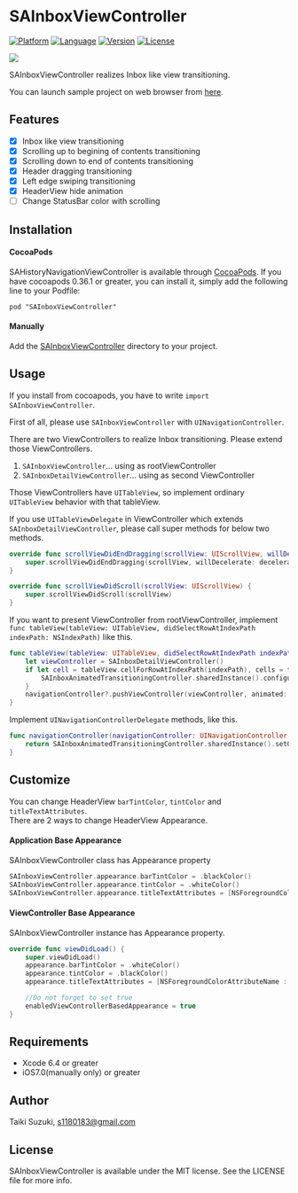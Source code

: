 # SAInboxViewController

[![Platform](http://img.shields.io/badge/platform-ios-blue.svg?style=flat
)](https://developer.apple.com/iphone/index.action)
[![Language](http://img.shields.io/badge/language-swift-brightgreen.svg?style=flat
)](https://developer.apple.com/swift)
[![Version](https://img.shields.io/cocoapods/v/SAInboxViewController.svg?style=flat)](http://cocoapods.org/pods/SAInboxViewController)
[![License](https://img.shields.io/cocoapods/l/SAInboxViewController.svg?style=flat)](http://cocoapods.org/pods/SAInboxViewController)

![](./SampleImage/sample.gif)

SAInboxViewController realizes Inbox like view transitioning.

You can launch sample project on web browser from [here](https://appetize.io/app/gxu9drpm7cqbe60mjqf2nv59t4?device=iphone5s&scale=75&orientation=portrait).

## Features

- [x] Inbox like view transitioning
- [x] Scrolling up to begining of contents transitioning
- [x] Scrolling down to end of contents transitioning
- [x] Header dragging transitioning
- [x] Left edge swiping transitioning
- [x] HeaderView hide animation
- [ ] Change StatusBar color with scrolling

## Installation

#### CocoaPods

SAHistoryNavigationViewController is available through [CocoaPods](http://cocoapods.org). If you have cocoapods 0.36.1 or greater, you can install
it, simply add the following line to your Podfile:

	pod "SAInboxViewController"


#### Manually

Add the [SAInboxViewController](./SAInboxViewController) directory to your project.

## Usage

If you install from cocoapods, you have to write `import SAInboxViewController`.

First of all, please use `SAInboxViewController` with `UINavigationController`.

There are two ViewControllers to realize Inbox transitioning. Please extend those ViewControllers.

1. `SAInboxViewController`... using as rootViewController
2. `SAInboxDetailViewController`... using as second ViewController

Those ViewControllers have `UITableView`, so implement ordinary `UITableView` behavior with that tableView.

If you use `UITableViewDelegate` in ViewController which extends `SAInboxDetailViewController`, please call super methods for below two methods.

```swift
override func scrollViewDidEndDragging(scrollView: UIScrollView, willDecelerate decelerate: Bool) {
    super.scrollViewDidEndDragging(scrollView, willDecelerate: decelerate)
}

override func scrollViewDidScroll(scrollView: UIScrollView) {
	super.scrollViewDidScroll(scrollView)
}
```

If you want to present ViewController from rootViewController, implement `func tableView(tableView: UITableView, didSelectRowAtIndexPath indexPath: NSIndexPath)` like this.

```swift
func tableView(tableView: UITableView, didSelectRowAtIndexPath indexPath: NSIndexPath) {
    let viewController = SAInboxDetailViewController()
    if let cell = tableView.cellForRowAtIndexPath(indexPath), cells = tableView.visibleCells() as? [UITableViewCell] {
        SAInboxAnimatedTransitioningController.sharedInstance().configureCotainerView(view, cell: cell, cells: cells, headerImage: headerView.screenshotImage())
    }
    navigationController?.pushViewController(viewController, animated: true)
}
```

Implement `UINavigationControllerDelegate` methods, like this.

```swift
func navigationController(navigationController: UINavigationController, animationControllerForOperation operation: UINavigationControllerOperation, fromViewController fromVC: UIViewController, toViewController toVC: UIViewController) -> UIViewControllerAnimatedTransitioning? {
    return SAInboxAnimatedTransitioningController.sharedInstance().setOperation(operation)
}
```

## Customize
You can change HeaderView `barTintColor`, `tintColor` and `titleTextAttributes`.  
There are 2 ways to change HeaderView Appearance.

#### Application Base Appearance
SAInboxViewController class has Appearance property

```swift
SAInboxViewController.appearance.barTintColor = .blackColor()
SAInboxViewController.appearance.tintColor = .whiteColor()
SAInboxViewController.appearance.titleTextAttributes = [NSForegroundColorAttributeName : UIColor.whiteColor()]
```

#### ViewController Base Appearance
SAInboxViewController instance has Appearance property.

```swift
override func viewDidLoad() {
    super.viewDidLoad()
    appearance.barTintColor = .whiteColor()
    appearance.tintColor = .blackColor()
    appearance.titleTextAttributes = [NSForegroundColorAttributeName : UIColor.blackColor()]

    //Do not forget to set true
    enabledViewControllerBasedAppearance = true
}
```

## Requirements

- Xcode 6.4 or greater
- iOS7.0(manually only) or greater

## Author

Taiki Suzuki, s1180183@gmail.com

## License

SAInboxViewController is available under the MIT license. See the LICENSE file for more info.
